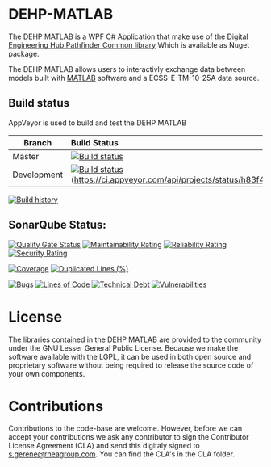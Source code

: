 # DEHP-MATLAB

The DEHP MATLAB is a WPF C# Application that make use of the [Digital Engineering Hub Pathfinder Common library](https://github.com/RHEAGROUP/DEHP-Common)
Which is available as Nuget package.

The DEHP MATLAB allows users to interactivly exchange data between models built with [MATLAB](https://www.matlab.com/) software and a ECSS-E-TM-10-25A data source.

## Build status

AppVeyor is used to build and test the DEHP MATLAB

Branch | Build Status
------- | :------------
Master |  [![Build status](https://ci.appveyor.com/api/projects/status/sn5n6i80qv33mn9m/branch/master?svg=true)](https://ci.appveyor.com/project/rheagroup/deh-matlab/branch/master)
Development |  [![Build status](https://ci.appveyor.com/api/projects/status/sn5n6i80qv33mn9m/branch/development?svg=true)](https://ci.appveyor.com/project/rheagroup/deh-matlab/branch/development)(https://ci.appveyor.com/api/projects/status/h83f47e4g3xdxxsw)

[![Build history](https://buildstats.info/appveyor/chart/rheagroup/dehp-matlab)](https://ci.appveyor.com/project/rheagroup/dehp-matlab/history)

## SonarQube Status:

[![Quality Gate Status](https://sonarcloud.io/api/project_badges/measure?project=RHEAGROUP_DEHP-MATLAB&metric=alert_status)](https://sonarcloud.io/dashboard?id=RHEAGROUP_DEHP-MATLAB)
[![Maintainability Rating](https://sonarcloud.io/api/project_badges/measure?project=RHEAGROUP_DEHP-MATLAB&metric=sqale_rating)](https://sonarcloud.io/dashboard?id=RHEAGROUP_DEHP-MATLAB)
[![Reliability Rating](https://sonarcloud.io/api/project_badges/measure?project=RHEAGROUP_DEHP-MATLAB&metric=reliability_rating)](https://sonarcloud.io/dashboard?id=RHEAGROUP_DEHP-MATLAB)
[![Security Rating](https://sonarcloud.io/api/project_badges/measure?project=RHEAGROUP_DEHP-MATLAB&metric=security_rating)](https://sonarcloud.io/dashboard?id=RHEAGROUP_DEHP-MATLAB)

[![Coverage](https://sonarcloud.io/api/project_badges/measure?project=RHEAGROUP_DEHP-MATLAB&metric=coverage)](https://sonarcloud.io/dashboard?id=RHEAGROUP_DEHP-MATLAB)
[![Duplicated Lines (%)](https://sonarcloud.io/api/project_badges/measure?project=RHEAGROUP_DEHP-MATLAB&metric=duplicated_lines_density)](https://sonarcloud.io/dashboard?id=RHEAGROUP_DEHP-MATLAB)

[![Bugs](https://sonarcloud.io/api/project_badges/measure?project=RHEAGROUP_DEHP-MATLAB&metric=bugs)](https://sonarcloud.io/dashboard?id=RHEAGROUP_DEHP-MATLAB)
[![Lines of Code](https://sonarcloud.io/api/project_badges/measure?project=RHEAGROUP_DEHP-MATLAB&metric=ncloc)](https://sonarcloud.io/dashboard?id=RHEAGROUP_DEHP-MATLAB)
[![Technical Debt](https://sonarcloud.io/api/project_badges/measure?project=RHEAGROUP_DEHP-MATLAB&metric=sqale_index)](https://sonarcloud.io/dashboard?id=RHEAGROUP_DEHP-MATLAB)
[![Vulnerabilities](https://sonarcloud.io/api/project_badges/measure?project=RHEAGROUP_DEHP-MATLAB&metric=vulnerabilities)](https://sonarcloud.io/dashboard?id=RHEAGROUP_DEHP-MATLAB)
# License

The libraries contained in the DEHP MATLAB are provided to the community under the GNU Lesser General Public License. Because we make the software available with the LGPL, it can be used in both open source and proprietary software without being required to release the source code of your own components.

# Contributions

Contributions to the code-base are welcome. However, before we can accept your contributions we ask any contributor to sign the Contributor License Agreement (CLA) and send this digitaly signed to s.gerene@rheagroup.com. You can find the CLA's in the CLA folder.
